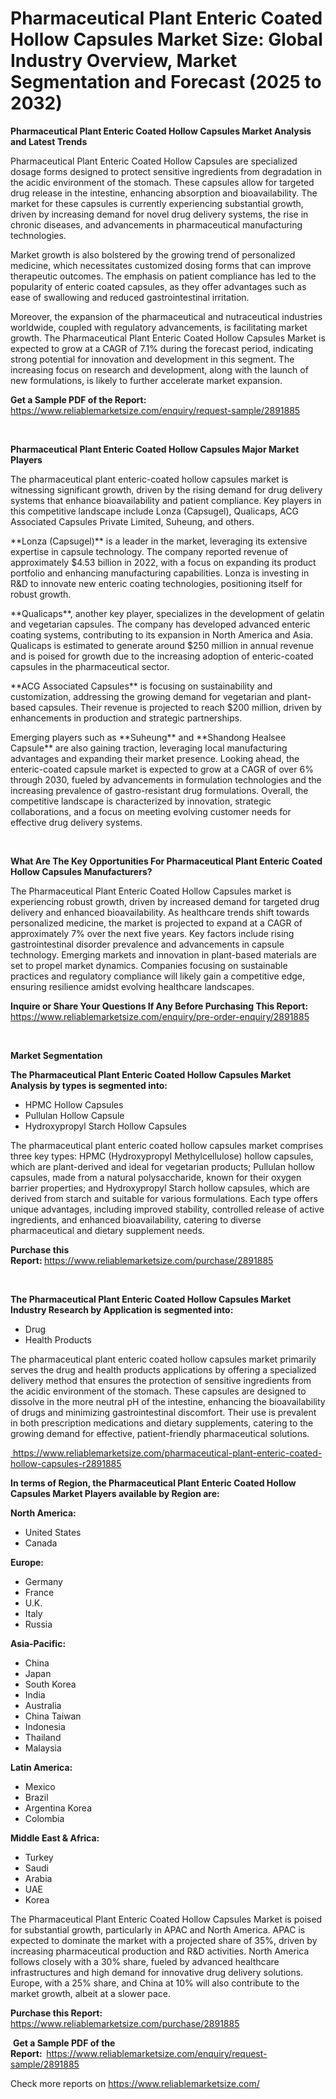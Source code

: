 <p><h1>Pharmaceutical Plant Enteric Coated Hollow Capsules Market Size: Global Industry Overview, Market Segmentation and Forecast (2025 to 2032)</h1></p><p><strong>Pharmaceutical Plant Enteric Coated Hollow Capsules Market Analysis and Latest Trends</strong></p>
<p><p>Pharmaceutical Plant Enteric Coated Hollow Capsules are specialized dosage forms designed to protect sensitive ingredients from degradation in the acidic environment of the stomach. These capsules allow for targeted drug release in the intestine, enhancing absorption and bioavailability. The market for these capsules is currently experiencing substantial growth, driven by increasing demand for novel drug delivery systems, the rise in chronic diseases, and advancements in pharmaceutical manufacturing technologies.</p><p>Market growth is also bolstered by the growing trend of personalized medicine, which necessitates customized dosing forms that can improve therapeutic outcomes. The emphasis on patient compliance has led to the popularity of enteric coated capsules, as they offer advantages such as ease of swallowing and reduced gastrointestinal irritation. </p><p>Moreover, the expansion of the pharmaceutical and nutraceutical industries worldwide, coupled with regulatory advancements, is facilitating market growth. The Pharmaceutical Plant Enteric Coated Hollow Capsules Market is expected to grow at a CAGR of 7.1% during the forecast period, indicating strong potential for innovation and development in this segment. The increasing focus on research and development, along with the launch of new formulations, is likely to further accelerate market expansion.</p></p>
<p><strong>Get a Sample PDF of the Report:&nbsp;</strong> <a href="https://www.reliablemarketsize.com/enquiry/request-sample/2891885?utm_campaign=2944&utm_medium=2&utm_source=Github&utm_content=ia&utm_term=14032025&utm_id=pharmaceutical-plant-enteric-coated-hollow-capsules">https://www.reliablemarketsize.com/enquiry/request-sample/2891885</a></p>
<p>&nbsp;</p>
<p><strong>Pharmaceutical Plant Enteric Coated Hollow Capsules Major Market Players</strong></p>
<p><p>The pharmaceutical plant enteric-coated hollow capsules market is witnessing significant growth, driven by the rising demand for drug delivery systems that enhance bioavailability and patient compliance. Key players in this competitive landscape include Lonza (Capsugel), Qualicaps, ACG Associated Capsules Private Limited, Suheung, and others.</p><p>**Lonza (Capsugel)** is a leader in the market, leveraging its extensive expertise in capsule technology. The company reported revenue of approximately $4.53 billion in 2022, with a focus on expanding its product portfolio and enhancing manufacturing capabilities. Lonza is investing in R&D to innovate new enteric coating technologies, positioning itself for robust growth.</p><p>**Qualicaps**, another key player, specializes in the development of gelatin and vegetarian capsules. The company has developed advanced enteric coating systems, contributing to its expansion in North America and Asia. Qualicaps is estimated to generate around $250 million in annual revenue and is poised for growth due to the increasing adoption of enteric-coated capsules in the pharmaceutical sector.</p><p>**ACG Associated Capsules** is focusing on sustainability and customization, addressing the growing demand for vegetarian and plant-based capsules. Their revenue is projected to reach $200 million, driven by enhancements in production and strategic partnerships.</p><p>Emerging players such as **Suheung** and **Shandong Healsee Capsule** are also gaining traction, leveraging local manufacturing advantages and expanding their market presence. Looking ahead, the enteric-coated capsule market is expected to grow at a CAGR of over 6% through 2030, fueled by advancements in formulation technologies and the increasing prevalence of gastro-resistant drug formulations. Overall, the competitive landscape is characterized by innovation, strategic collaborations, and a focus on meeting evolving customer needs for effective drug delivery systems.</p></p>
<p>&nbsp;</p>
<p><strong>What Are The Key Opportunities For Pharmaceutical Plant Enteric Coated Hollow Capsules Manufacturers?</strong></p>
<p><p>The Pharmaceutical Plant Enteric Coated Hollow Capsules market is experiencing robust growth, driven by increased demand for targeted drug delivery and enhanced bioavailability. As healthcare trends shift towards personalized medicine, the market is projected to expand at a CAGR of approximately 7% over the next five years. Key factors include rising gastrointestinal disorder prevalence and advancements in capsule technology. Emerging markets and innovation in plant-based materials are set to propel market dynamics. Companies focusing on sustainable practices and regulatory compliance will likely gain a competitive edge, ensuring resilience amidst evolving healthcare landscapes.</p></p>
<p><strong>Inquire or Share Your Questions If Any Before Purchasing This Report:</strong> <a href="https://www.reliablemarketsize.com/enquiry/pre-order-enquiry/2891885?utm_campaign=2944&utm_medium=2&utm_source=Github&utm_content=ia&utm_term=14032025&utm_id=pharmaceutical-plant-enteric-coated-hollow-capsules">https://www.reliablemarketsize.com/enquiry/pre-order-enquiry/2891885</a></p>
<p>&nbsp;</p>
<p><strong>Market Segmentation</strong></p>
<p><strong>The Pharmaceutical Plant Enteric Coated Hollow Capsules Market Analysis by types is segmented into:</strong></p>
<p><ul><li>HPMC Hollow Capsules</li><li>Pullulan Hollow Capsule</li><li>Hydroxypropyl Starch Hollow Capsules</li></ul></p>
<p><p>The pharmaceutical plant enteric coated hollow capsules market comprises three key types: HPMC (Hydroxypropyl Methylcellulose) hollow capsules, which are plant-derived and ideal for vegetarian products; Pullulan hollow capsules, made from a natural polysaccharide, known for their oxygen barrier properties; and Hydroxypropyl Starch hollow capsules, which are derived from starch and suitable for various formulations. Each type offers unique advantages, including improved stability, controlled release of active ingredients, and enhanced bioavailability, catering to diverse pharmaceutical and dietary supplement needs.</p></p>
<p><strong>Purchase this Report:&nbsp;</strong><a href="https://www.reliablemarketsize.com/purchase/2891885?utm_campaign=2944&utm_medium=2&utm_source=Github&utm_content=ia&utm_term=14032025&utm_id=pharmaceutical-plant-enteric-coated-hollow-capsules">https://www.reliablemarketsize.com/purchase/2891885</a></p>
<p>&nbsp;</p>
<p><strong>The Pharmaceutical Plant Enteric Coated Hollow Capsules Market Industry Research by Application is segmented into:</strong></p>
<p><ul><li>Drug</li><li>Health Products</li></ul></p>
<p><p>The pharmaceutical plant enteric coated hollow capsules market primarily serves the drug and health products applications by offering a specialized delivery method that ensures the protection of sensitive ingredients from the acidic environment of the stomach. These capsules are designed to dissolve in the more neutral pH of the intestine, enhancing the bioavailability of drugs and minimizing gastrointestinal discomfort. Their use is prevalent in both prescription medications and dietary supplements, catering to the growing demand for effective, patient-friendly pharmaceutical solutions.</p></p>
<p><a href="https://www.reliablemarketsize.com/pharmaceutical-plant-enteric-coated-hollow-capsules-r2891885?utm_campaign=2944&utm_medium=2&utm_source=Github&utm_content=ia&utm_term=14032025&utm_id=pharmaceutical-plant-enteric-coated-hollow-capsules">&nbsp;https://www.reliablemarketsize.com/pharmaceutical-plant-enteric-coated-hollow-capsules-r2891885</a></p>
<p><strong>In terms of Region, the Pharmaceutical Plant Enteric Coated Hollow Capsules Market Players available by Region are:</strong></p>
<p>
    <p> <strong> North America: </strong>
        <ul>
            <li>United States</li>
            <li>Canada</li>
        </ul>
        </p> 
    <p> <strong> Europe: </strong>
        <ul>
            <li>Germany</li>
            <li>France</li>
            <li>U.K.</li>
            <li>Italy</li>
            <li>Russia</li>
        </ul>
        </p> 
    <p> <strong> Asia-Pacific: </strong>
        <ul>
            <li>China</li>
            <li>Japan</li>
            <li>South Korea</li>
            <li>India</li>
            <li>Australia</li>
            <li>China Taiwan</li>
            <li>Indonesia</li>
            <li>Thailand</li>
            <li>Malaysia</li>
        </ul>
        </p> 
    <p> <strong> Latin America: </strong>
        <ul>
            <li>Mexico</li>
            <li>Brazil</li>
            <li>Argentina Korea</li>
            <li>Colombia</li>
        </ul>
        </p> 
    <p> <strong> Middle East & Africa: </strong>
        <ul>
            <li>Turkey</li>
            <li>Saudi</li>
            <li>Arabia</li>
            <li>UAE</li>
            <li>Korea</li>
        </ul>
    </p>
    </p>
<p><p>The Pharmaceutical Plant Enteric Coated Hollow Capsules Market is poised for substantial growth, particularly in APAC and North America. APAC is expected to dominate the market with a projected share of 35%, driven by increasing pharmaceutical production and R&D activities. North America follows closely with a 30% share, fueled by advanced healthcare infrastructures and high demand for innovative drug delivery solutions. Europe, with a 25% share, and China at 10% will also contribute to the market growth, albeit at a slower pace.</p></p>
<p><strong>Purchase this Report: </strong><a href="https://www.reliablemarketsize.com/purchase/2891885?utm_campaign=2944&utm_medium=2&utm_source=Github&utm_content=ia&utm_term=14032025&utm_id=pharmaceutical-plant-enteric-coated-hollow-capsules">https://www.reliablemarketsize.com/purchase/2891885</a></p>
<p>&nbsp;<strong>Get a Sample PDF of the Report:&nbsp;&nbsp;</strong><a href="https://www.reliablemarketsize.com/enquiry/request-sample/2891885?utm_campaign=2944&utm_medium=2&utm_source=Github&utm_content=ia&utm_term=14032025&utm_id=pharmaceutical-plant-enteric-coated-hollow-capsules">https://www.reliablemarketsize.com/enquiry/request-sample/2891885</a></p>
<p><strong></strong></p>
<p>Check more reports on <a href="https://www.reliablemarketsize.com/?utm_campaign=2944&utm_medium=2&utm_source=Github&utm_content=ia&utm_term=14032025&utm_id=pharmaceutical-plant-enteric-coated-hollow-capsules">https://www.reliablemarketsize.com/</a></p>